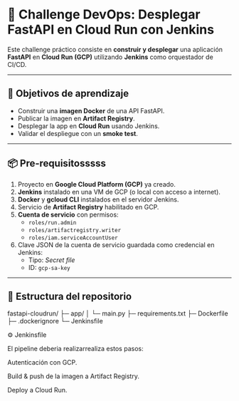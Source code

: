 # 🚀 Challenge DevOps: Desplegar FastAPI en Cloud Run con Jenkins

Este challenge práctico consiste en **construir y desplegar** una aplicación **FastAPI** en **Cloud Run (GCP)** utilizando **Jenkins** como orquestador de CI/CD.

---

## 🎯 Objetivos de aprendizaje
- Construir una **imagen Docker** de una API FastAPI.
- Publicar la imagen en **Artifact Registry**.
- Desplegar la app en **Cloud Run** usando Jenkins.
- Validar el despliegue con un **smoke test**.

---

## 📦 Pre-requisitosssss

1. Proyecto en **Google Cloud Platform (GCP)** ya creado.
2. **Jenkins** instalado en una VM de GCP (o local con acceso a internet).
3. **Docker** y **gcloud CLI** instalados en el servidor Jenkins.
4. Servicio de **Artifact Registry** habilitado en GCP.
5. **Cuenta de servicio** con permisos:
   - `roles/run.admin`
   - `roles/artifactregistry.writer`
   - `roles/iam.serviceAccountUser`
6. Clave JSON de la cuenta de servicio guardada como credencial en Jenkins:
   - Tipo: *Secret file*
   - ID: `gcp-sa-key`

---

## 📂 Estructura del repositorio

fastapi-cloudrun/
├─ app/
│ └─ main.py
├─ requirements.txt
├─ Dockerfile
├─ .dockerignore
└─ Jenkinsfile

⚙️ Jenkinsfile

El pipeline deberia realizarrealiza estos pasos:

Autenticación con GCP.

Build & push de la imagen a Artifact Registry.

Deploy a Cloud Run.




